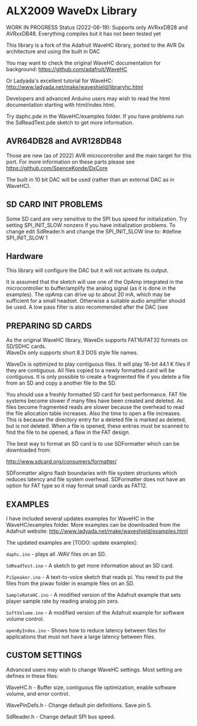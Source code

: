 # ALX2009 WaveDx Library

WORK IN PROGRESS
Status (2022-06-19): Supports only AVRxxDB28 and AVRxxDB48. Everything compiles but it has not been tested yet  

This library is a fork of the Adafruit WaveHC library, ported to the AVR Dx architecture and using the built in DAC

You may want to check the original WaveHC documentation for background:
https://github.com/adafruit/WaveHC

Or Ladyada's excellent tutorial for WaveHC:
http://www.ladyada.net/make/waveshield/libraryhc.html

Developers and advanced Arduino users may wish to read the html
documentation starting with html/index.html.

Try daphc.pde in the WaveHC/examples folder.  If you have
problems run the SdReadTest.pde sketch to get more information.


## AVR64DB28 and AVR128DB48

Those are new (as of 2022) AVR microcontroller and the main target for this port. 
For more information on these parts please see https://github.com/SpenceKonde/DxCore 

The built in 10 bit DAC will be used (rather than an external DAC as in WaveHC).  


## SD CARD INIT PROBLEMS

Some SD card are very sensitive to the SPI bus speed for initialization.
Try setting SPI_INIT_SLOW nonzero if you have initialization problems.
To change edit SdReader.h and change the SPI_INIT_SLOW line to:
#define SPI_INIT_SLOW 1


## Hardware

This library will configure the DAC but it will not activate its output. 

It is assumed that the sketch will use one of the OpAmp integrated in the
microcontroller to buffer/amplify the analog signal (as it is done 
in the examples). The opAmp can drive up to about 20 mA, which may be
sufficient for a small headset. Otherwise a suitable audio amplifier should be used.
A low pass filter is also recommended after the DAC (see 

## PREPARING SD CARDS

As the original WaveHC library, WaveDx supports FAT16/FAT32 formats on SD/SDHC cards.  
WaveDx only supports short 8.3 DOS style file names.

WaveDx is optimized to play contiguous files. It will play 16-bit
44.1 K files if they are contiguous.  All files copied to a newly
formatted card will be contiguous. It is only possible to create a
fragmented file if you delete a file from an SD and copy a another
file to the SD.

You should use a freshly formatted SD card for best performance.  FAT
file systems become slower if many files have been created and deleted.
As files become fragmented reads are slower because the overhead to
read the file allocation table increases.  Also the time to open a file
increases.  This is because the directory entry for a deleted file is
marked as deleted, but is not deleted.  When a file is opened, these
entries must be scanned to find the file to be opened, a flaw in the
FAT design.

The best way to format an SD card is to use SDFormatter which can be
downloaded from:

http://www.sdcard.org/consumers/formatter/

SDFormatter aligns flash  boundaries with file system structures which
reduces latency and file system overhead.  SDFormatter does not have an
option for FAT type so it may format small cards as FAT12.


## EXAMPLES

I have included several updates examples for WaveHC in the WaveHC/examples 
folder.  More examples can be downloaded from the Adafruit website:
http://www.ladyada.net/make/waveshield/examples.html

The updated examples are [TODO: update examples]:

`daphc.ino` - plays all .WAV files on an SD.

`SdReadTest.ino` - A sketch to get more information about an SD card.

`PiSpeaker.ino` - A text-to-voice sketch that reads pi.  You need to
                put the files from the piwav folder in example files
                on an SD.
                
`SampleRateHC.ino` - A modified version of the Adafruit example that
                   sets player sample rate by reading analog pin zero.
                   
`SoftVolume.ino` - A modified version of the Adafruit example
                 for software volume control.


`openByIndex.ino` - Shows how to reduce latency between files for
                  applications that must not have a large latency
                  between files.

                  
## CUSTOM SETTINGS

Advanced users may wish to change WaveHC settings.  Most setting are
defines in these files:

WaveHC.h  - Buffer size, contiguous file optimization, enable software
            volume, and error control.

WavePinDefs.h - Change default pin definitions. Save pin 5.

SdReader.h - Change default SPI bus speed.
